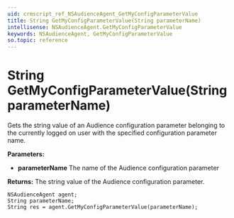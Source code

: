 ```yaml
---
uid: crmscript_ref_NSAudienceAgent_GetMyConfigParameterValue
title: String GetMyConfigParameterValue(String parameterName)
intellisense: NSAudienceAgent.GetMyConfigParameterValue
keywords: NSAudienceAgent, GetMyConfigParameterValue
so.topic: reference
---
```


# String GetMyConfigParameterValue(String parameterName)

Gets the string value of an Audience configuration parameter belonging to the currently logged on user with the specified configuration parameter name.

**Parameters:**
 - **parameterName** The name of the Audience configuration parameter

**Returns:** The string value of the Audience configuration parameter.

```crmscript
NSAudienceAgent agent;
String parameterName;
String res = agent.GetMyConfigParameterValue(parameterName);
```

